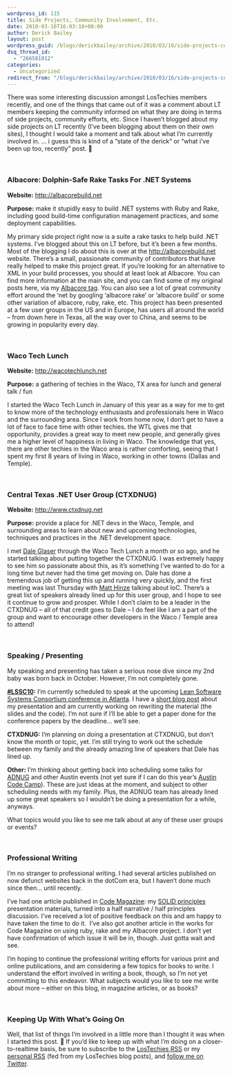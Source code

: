 ```yaml
---
wordpress_id: 115
title: Side Projects, Community Involvement, Etc.
date: 2010-03-16T16:03:18+00:00
author: Derick Bailey
layout: post
wordpress_guid: /blogs/derickbailey/archive/2010/03/16/side-projects-community-involvement-etc.aspx
dsq_thread_id:
  - "266581012"
categories:
  - Uncategorized
redirect_from: "/blogs/derickbailey/archive/2010/03/16/side-projects-community-involvement-etc.aspx/"
---
```

There was some interesting discussion amongst LosTechies members recently, and one of the things that came out of it was a comment about LT members keeping the community informed on what they are doing in terms of side projects, community efforts, etc. Since I haven’t blogged about my side projects on LT recently (I’ve been blogging about them on their own sites), I thought I would take a moment and talk about what I’m currently involved in. … i guess this is kind of a “state of the derick” or “what i’ve been up too, recently” post. 🙂

&#160;

### Albacore: Dolphin-Safe Rake Tasks For .NET Systems

**Website:** <http://albacorebuild.net>

**Purpose:** make it stupidly easy to build .NET systems with Ruby and Rake, including good build-time configuration management practices, and some deployment capabilities.

My primary side project right now is a suite a rake tasks to help build .NET systems. I’ve blogged about this on LT before, but it’s been a few months. Most of the blogging I do about this is over at the <http://albacorebuild.net> website. There’s a small, passionate community of contributors that have really helped to make this project great. If you’re looking for an alternative to XML in your build processes, you should at least look at Albacore. You can find more information at the main site, and you can find some of my original posts here, via my [Albacore tag](http://www.lostechies.com/blogs/derickbailey/archive/tags/Albacore/default.aspx). You can also see a lot of great community effort around the ‘net by googling ‘albacore rake’ or ‘albacore build’ or some other variation of albacore, ruby, rake, etc. This project has been presented at a few user groups in the US and in Europe, has users all around the world – from down here in Texas, all the way over to China, and seems to be growing in popularity every day.

&#160;

### Waco Tech Lunch

**Website:** <http://wacotechlunch.net>

**Purpose:** a gathering of techies in the Waco, TX area for lunch and general talk / fun

I started the Waco Tech Lunch in January of this year as a way for me to get to know more of the technology enthusiasts and professionals here in Waco and the surrounding area. Since I work from home now, I don’t get to have a lot of face to face time with other techies. the WTL gives me that opportunity, provides a great way to meet new people, and generally gives me a higher level of happiness in living in Waco. The knowledge that yes, there are other techies in the Waco area is rather comforting, seeing that I spent my first 8 years of living in Waco, working in other towns (Dallas and Temple).

&#160;

### Central Texas .NET User Group (CTXDNUG)

**Website:** <http://www.ctxdnug.net>

**Purpose:** provide a place for .NET devs in the Waco, Temple, and surrounding areas to learn about new and upcoming technologies, techniques and practices in the .NET development space.

I met [Dale Glaser](http://twitter.com/dglaser) through the Waco Tech Lunch a month or so ago, and he started talking about putting together the CTXDNUG. I was extremely happy to see him so passionate about this, as it’s something I’ve wanted to do for a long time but never had the time get moving on. Dale has done a tremendous job of getting this up and running very quickly, and the first meeting was last Thursday with [Matt Hinze](http://twitter.com/mhinze) talking about IoC. There’s a great list of speakers already lined up for this user group, and I hope to see it continue to grow and prosper. While I don’t claim to be a leader in the CTXDNUG – all of that credit goes to Dale – I do feel like I am a part of the group and want to encourage other developers in the Waco / Temple area to attend!

&#160;

### Speaking / Presenting

My speaking and presenting has taken a serious nose dive since my 2nd baby was born back in October. However, I’m not completely gone. 

[**#LSSC10**](http://twitter.com/#search?q=%23lssc10)**:** I’m currently scheduled to speak at the upcoming [Lean Software Systems Consortium conference in Atlanta](http://atlanta2010.leanssc.org/). I have a [short blog post](http://www.lostechies.com/blogs/derickbailey/archive/2010/01/20/my-decoupling-workflow-presentation-was-accepted-for-lssc10.aspx) about my presentation and am currently working on rewriting the material (the slides and the code). I’m not sure if I’ll be able to get a paper done for the conference papers by the deadline… we’ll see.

**CTXDNUG:** I’m planning on doing a presentation at CTXDNUG, but don’t know the month or topic, yet. I’m still trying to work out the schedule between my family and the already amazing line of speakers that Dale has lined up.

**Other:** I’m thinking about getting back into scheduling some talks for [ADNUG](http://adnug.org/) and other Austin events (not yet sure if I can do this year’s [Austin Code Camp](http://austin-codecamp-2010.eventbrite.com/)). These are just ideas at the moment, and subject to other scheduling needs with my family. Plus, the ADNUG team has already lined up some great speakers so I wouldn’t be doing a presentation for a while, anyways.

What topics would you like to see me talk about at any of these user groups or events?

&#160;

### Professional Writing

I’m no stranger to professional writing. I had several articles published on now defunct websites back in the dotCom era, but I haven’t done much since then… until recently. 

I’ve had one article published in [Code Magazine](http://www.code-magazine.com/): my [SOLID principles](http://www.code-magazine.com/Article.aspx?quickid=1001061) presentation materials, turned into a half narrative / half principles discussion. I’ve received a lot of positive feedback on this and am happy to have taken the time to do it.&#160; I’ve also got another article in the works for Code Magazine on using ruby, rake and my Albacore project. I don’t yet have confirmation of which issue it will be in, though. Just gotta wait and see. 

I’m hoping to continue the professional writing efforts for various print and online publications, and am considering a few topics for books to write. I understand the effort involved in writing a book, though, so I’m not yet committing to this endeavor. What subjects would you like to see me write about more – either on this blog, in magazine articles, or as books?

&#160;

### Keeping Up With What’s Going On

Well, that list of things I’m involved in a little more than I thought it was when I started this post. 🙂 If you’d like to keep up with what I’m doing on a closer-to-realtime basis, be sure to subscribe to the [LosTechies RSS](https://feeds.feedburner.com/lostechies) or my [personal RSS](https://feeds.feedburner.com/DerickBailey) (fed from my LosTechies blog posts), and [follow me on Twitter](http://twitter.com/derickbailey).